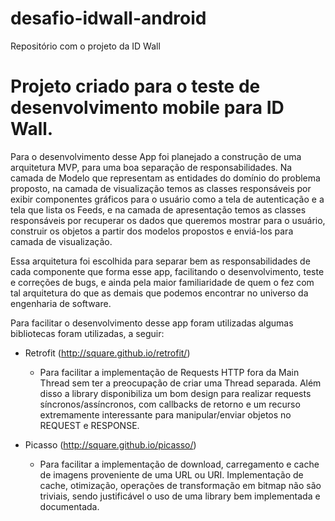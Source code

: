 # desafio-idwall-android
Repositório com o projeto da ID Wall

# Projeto criado para o teste de desenvolvimento mobile para ID Wall.

Para o desenvolvimento desse App foi planejado a construção de uma arquitetura MVP, 
para uma boa separação de responsabilidades. Na camada de Modelo que representam as entidades do domínio do problema proposto, 
na camada de visualização temos as classes responsáveis por exibir componentes gráficos para o usuário 
como a tela de autenticação e a tela que lista os Feeds, e na camada de apresentação temos as classes responsáveis 
por recuperar os dados que queremos mostrar para o usuário, 
construir os objetos a partir dos modelos propostos e enviá-los para camada de visualização.

Essa arquitetura foi escolhida para separar bem as responsabilidades de cada componente que forma esse app, 
facilitando o desenvolvimento, teste e correções de bugs, e ainda pela maior 
familiaridade de quem o fez com tal arquitetura do que as demais que podemos encontrar no universo da engenharia de software.

Para facilitar o desenvolvimento desse app foram utilizadas algumas bibliotecas foram utilizadas, a seguir:

- Retrofit (http://square.github.io/retrofit/)
	- Para facilitar a implementação de Requests HTTP fora da Main Thread sem ter a 
	preocupação de criar uma Thread separada. Além disso a library disponibiliza um bom design 
	para realizar requests síncronos/assíncronos, com callbacks de 
	retorno e um recurso extremamente interessante para manipular/enviar objetos no REQUEST e RESPONSE.
	
- Picasso (http://square.github.io/picasso/)
	- Para facilitar a implementação de download, carregamento e cache de imagens proveniente de uma URL ou URI. 
	Implementação de cache, otimização, operações de transformação em 
	bitmap não são triviais, sendo justificável o uso de uma library bem implementada e documentada.